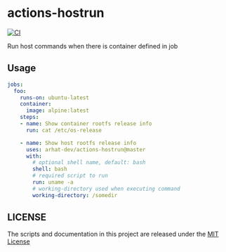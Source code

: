 # actions-hostrun

[![CI](https://github.com/arhat-dev/actions-hostrun/workflows/CI/badge.svg)](https://github.com/arhat-dev/actions-hostrun/actions?query=workflow%3ACI)

Run host commands when there is container defined in job

## Usage

```yaml
jobs:
  foo:
    runs-on: ubuntu-latest
    container:
      image: alpine:latest
    steps:
    - name: Show container rootfs release info
      run: cat /etc/os-release

    - name: Show host rootfs release info
      uses: arhat-dev/actions-hostrun@master
      with:
        # optional shell name, default: bash
        shell: bash
        # required script to run
        run: uname -a
        # working-directory used when executing command
        working-directory: /somedir
```

## LICENSE

The scripts and documentation in this project are released under the [MIT License](LICENSE)
